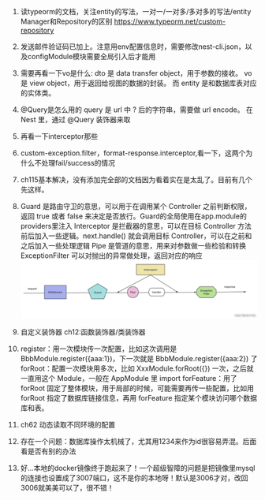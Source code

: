 1. 读typeorm的文档，关注entity的写法，一对一/一对多/多对多的写法/entity Manager和Repository的区别
<https://www.typeorm.net/custom-repository>

2. 发送邮件验证码已加上。注意用env配置信息时，需要修改nest-cli.json，以及configModule模块需要全局引入后才能用

3. 需要再看一下vo是什么:
dto 是 data transfer object，用于参数的接收。
vo 是 view object，用于返回给视图的数据的封装。
而 entity 是和数据库表对应的实体类。

4. @Query是怎么用的
query 是 url 中 ? 后的字符串，需要做 url encode。
在 Nest 里，通过 @Query 装饰器来取

5. 再看一下interceptor那些

6. custom-exception.filter，format-response.interceptor,看一下，这两个为什么不处理fail/success的情况

7. ch115基本解决，没有添加完全部的文档因为看着实在是太乱了。目前有几个先这样。

8. Guard 是路由守卫的意思，可以用于在调用某个 Controller 之前判断权限，返回 true 或者 false 来决定是否放行。Guard的全局使用在app.module的providers里注入
Interceptor 是拦截器的意思，可以在目标 Controller 方法前后加入一些逻辑。next.handle() 就会调用目标 Controller，可以在之前和之后加入一些处理逻辑
Pipe 是管道的意思，用来对参数做一些检验和转换
ExceptionFilter 可以对抛出的异常做处理，返回对应的响应
![alt text](image.png)

9. 自定义装饰器 ch12:函数装饰器/类装饰器

10. register：用一次模块传一次配置，比如这次调用是 BbbModule.register({aaa:1})，下一次就是 BbbModule.register({aaa:2}) 了
forRoot：配置一次模块用多次，比如 XxxModule.forRoot({}) 一次，之后就一直用这个 Module，一般在 AppModule 里 import
forFeature：用了 forRoot 固定了整体模块，用于局部的时候，可能需要再传一些配置，比如用 forRoot 指定了数据库链接信息，再用 forFeature 指定某个模块访问哪个数据库和表。

11. ch62 动态读取不同环境的配置

12. 存在一个问题：数据库操作太机械了，尤其用1234来作为id很容易弄混。后面看是否有别的办法

13. 好...本地的docker镜像终于跑起来了！一个超级智障的问题是把镜像里mysql的连接也设置成了3007端口，这不是你的本地呀！默认是3006才对，改回3006就美美可以了，很不错！